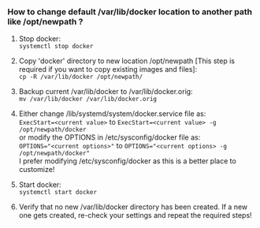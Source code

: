 ### How to change default /var/lib/docker location to another path like /opt/newpath ?

1) Stop docker:  
```systemctl stop docker```

2) Copy 'docker' directory to new location /opt/newpath [This step is required if you want to copy existing images and files]:   
```cp -R /var/lib/docker /opt/newpath/```

3) Backup current /var/lib/docker to /var/lib/docker.orig:    
```mv /var/lib/docker /var/lib/docker.orig```

4) Either change /lib/systemd/system/docker.service file as:   
```ExecStart=<current value>``` to ```ExecStart=<current value> -g /opt/newpath/docker```   
or modify the OPTIONS in /etc/sysconfig/docker file as:   
```OPTIONS="<current options>"``` to ```OPTIONS="<current options> -g /opt/newpath/docker"```    
I prefer modifying /etc/sysconfig/docker as this is a better place to customize!

5) Start docker:  
```systemctl start docker```

6) Verify that no new /var/lib/docker directory has been created. If a new one gets created, re-check your settings and repeat the required steps!
